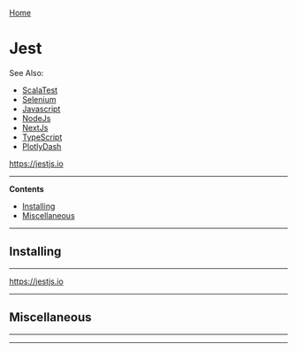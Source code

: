[Home](Readme.md)
# Jest

See Also:

 - [ScalaTest](ScalaTest.md)
 - [Selenium](Selenium.md)
 - [Javascript](Javascript.md)
 - [NodeJs](NodeJs.md)
 - [NextJs](NextJs.md)
 - [TypeScript](TypeScript.md)
 - [PlotlyDash](PlotlyDash.md)

https://jestjs.io
 
---

**Contents**

- [Installing](Jest.md#installing)
- [Miscellaneous](Jest.md#miscellaneous)

---

## Installing

---

https://jestjs.io

---

## Miscellaneous

---


---

